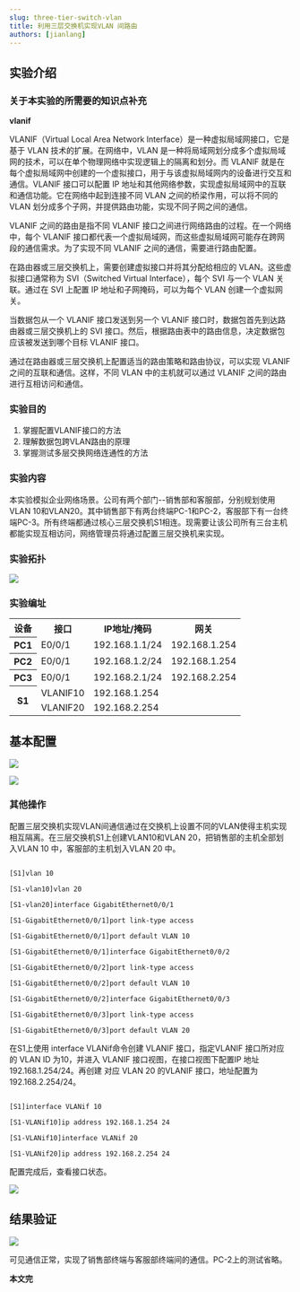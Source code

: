 ```yaml
---
slug: three-tier-switch-vlan
title: 利用三层交换机实现VLAN 间路由
authors: [jianlang]
---
```


## 实验介绍

### 关于本实验的所需要的知识点补充

**vlanif**

VLANIF（Virtual Local Area Network Interface）是一种虚拟局域网接口，它是基于 VLAN 技术的扩展。在网络中，VLAN 是一种将局域网划分成多个虚拟局域网的技术，可以在单个物理网络中实现逻辑上的隔离和划分。而 VLANIF 就是在每个虚拟局域网中创建的一个虚拟接口，用于与该虚拟局域网内的设备进行交互和通信。VLANIF 接口可以配置 IP 地址和其他网络参数，实现虚拟局域网中的互联和通信功能。它在网络中起到连接不同 VLAN 之间的桥梁作用，可以将不同的 VLAN 划分成多个子网，并提供路由功能，实现不同子网之间的通信。

VLANIF 之间的路由是指不同 VLANIF 接口之间进行网络路由的过程。在一个网络中，每个 VLANIF 接口都代表一个虚拟局域网，而这些虚拟局域网可能存在跨网段的通信需求。为了实现不同 VLANIF 之间的通信，需要进行路由配置。

在路由器或三层交换机上，需要创建虚拟接口并将其分配给相应的 VLAN。这些虚拟接口通常称为 SVI（Switched Virtual Interface），每个 SVI 与一个 VLAN 关联。通过在 SVI 上配置 IP 地址和子网掩码，可以为每个 VLAN 创建一个虚拟网关。

当数据包从一个 VLANIF 接口发送到另一个 VLANIF 接口时，数据包首先到达路由器或三层交换机上的 SVI 接口。然后，根据路由表中的路由信息，决定数据包应该被发送到哪个目标 VLANIF 接口。

通过在路由器或三层交换机上配置适当的路由策略和路由协议，可以实现 VLANIF 之间的互联和通信。这样，不同 VLAN 中的主机就可以通过 VLANIF 之间的路由进行互相访问和通信。

### 实验目的 

1. 掌握配置VLANIF接口的方法
2. 理解数据包跨VLAN路由的原理
3. 掌握测试多层交换网络连通性的方法

###  实验内容

本实验模拟企业网络场景。公司有两个部门--销售部和客服部，分别规划使用VLAN 10和VLAN20。其中销售部下有两台终端PC-1和PC-2，客服部下有一台终端PC-3。所有终端都通过核心三层交换机S1相连。现需要让该公司所有三台主机都能实现互相访问，网络管理员将通过配置三层交换机来实现。

### 实验拓扑

![](1.png)

### 实验编址

<table>
	<tr>
		<th>设备</th>
		<th>接口</th>
		<th>IP地址/掩码</th>
		<th>网关</th>
	</tr>
	<tr>
		<th>PC1</th>
		<td>E0/0/1</td>
		<td>192.168.1.1/24</td>
		<td>192.168.1.254</td>
	</tr>
	<tr>
		<th>PC2</th>
		<td>E0/0/1</td>
		<td>192.168.1.2/24</td>
		<td>192.168.1.254</td>
	</tr>
	<tr>
		<th>PC3</th>
		<td>E0/0/1</td>
		<td>192.168.2.1/24</td>
		<td>192.168.2.254</td>
	</tr>
	<tr>
		<th rowspan = "4">S1</th>
	</tr>
		<tr>
			<td>VLANIF10</td>
			<td>192.168.1.254</td>
		</tr>
		<tr>
			<td>VLANIF20</td>
			<td>192.168.2.254</td>
		</tr>
</table>



## 基本配置

![](2.png)

![](3.png)

### 其他操作

配置三层交换机实现VLAN间通信通过在交换机上设置不同的VLAN使得主机实现相互隔离。在三层交换机S1上创建VLAN10和VLAN 20，把销售部的主机全部划入VLAN 10 中，客服部的主机划入VLAN 20 中。

```

[S1]vlan 10

[S1-vlan10]vlan 20

[S1-vlan20]interface GigabitEthernet0/0/1

[S1-GigabitEthernet0/0/1]port link-type access

[S1-GigabitEthernet0/0/1]port default VLAN 10

[S1-GigabitEthernet0/0/1]interface GigabitEthernet0/0/2

[S1-GigabitEthernet0/0/2]port link-type access

[S1-GigabitEthernet0/0/2]port default VLAN 10

[S1-GigabitEthernet0/0/2]interface GigabitEthernet0/0/3

[S1-GigabitEthernet0/0/3]port link-type access

[S1-GigabitEthernet0/0/3]port default VLAN 20
```

在S1上使用 interface VLANif命令创建 VLANIF 接口，指定VLANIF 接口所对应的 VLAN ID 为10，并进入 VLANIF 接口视图，在接口视图下配置IP 地址192.168.1.254/24。再创建 对应 VLAN 20 的VLANIF 接口，地址配置为192.168.2.254/24。

```

[S1]interface VLANif 10

[S1-VLANif10]ip address 192.168.1.254 24

[S1-VLANif10]interface VLANif 20

[S1-VLANif20]ip address 192.168.2.254 24
```

配置完成后，查看接口状态。

![](4.png)

## 结果验证

![](5.png)

可见通信正常，实现了销售部终端与客服部终端间的通信。PC-2上的测试省略。

**本文完**
